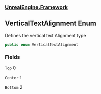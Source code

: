 ### [UnrealEngine.Framework](./UnrealEngine-Framework.md 'UnrealEngine.Framework')
## VerticalTextAlignment Enum
Defines the vertical text Alignment type  
```csharp
public enum VerticalTextAlignment
```
### Fields
<a name='VerticalTextAlignment-Top'></a>
`Top` 0  
  
  
<a name='VerticalTextAlignment-Center'></a>
`Center` 1  
  
  
<a name='VerticalTextAlignment-Bottom'></a>
`Bottom` 2  
  
  
